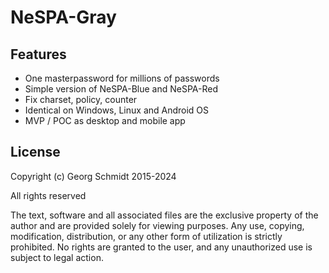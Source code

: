 # NeSPA-Gray

## Features

- One masterpassword for millions of passwords
- Simple version of NeSPA-Blue and NeSPA-Red
- Fix charset, policy, counter
- Identical on Windows, Linux and Android OS
- MVP / POC as desktop and mobile app

## License

Copyright (c) Georg Schmidt 2015-2024

All rights reserved

The text, software and all associated files are the exclusive property of the author and are provided solely for viewing purposes. Any use, copying, modification, distribution, or any other form of utilization is strictly prohibited. No rights are granted to the user, and any unauthorized use is subject to legal action.

